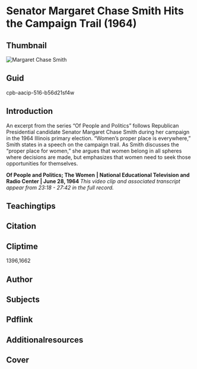 # Senator Margaret Chase Smith Hits the Campaign Trail (1964)

## Thumbnail

![Margaret Chase Smith](https://s3.amazonaws.com/americanarchive.org/primary_source_sets/3_Feminism.jpg "Margaret Chase Smith")


## Guid
cpb-aacip-516-b56d21sf4w

## Introduction

An excerpt from the series “Of People and Politics” follows Republican Presidential candidate Senator Margaret Chase Smith during her campaign in the 1964 Illinois primary election. “Women’s proper place is everywhere,” Smith states in a speech on the campaign trail. As Smith discusses the “proper place for women,” she argues that women belong in all spheres where decisions are made, but emphasizes that women need to seek those opportunities for themselves.

<b>Of People and Politics; The Women</b>
<b>| National Educational Television and Radio Center | June 28, 1964 </b>
<i>This video clip and associated transcript appear from 23:18 - 27:42 in the full record.</i>

## Teachingtips

## Citation

## Cliptime

1396,1662

## Author
## Subjects
## Pdflink
## Additionalresources
## Cover
